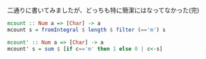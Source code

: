二通りに書いてみましたが、どっちも特に簡潔にはなってなかった(完)

```haskell
mcount :: Num a => [Char] -> a
mcount s = fromIntegral $ length $ filter (=='m') s

mcount' :: Num a => [Char] -> a
mcount' s = sum $ [if c=='m' then 1 else 0 | c<-s]
```

